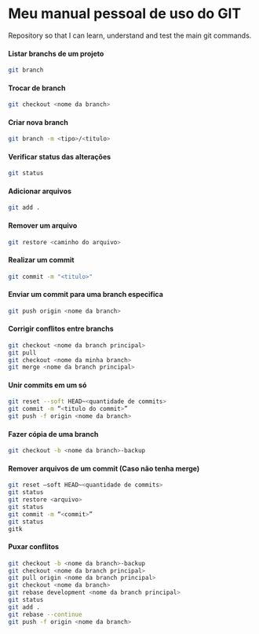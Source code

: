# Meu manual pessoal de uso do GIT
Repository so that I can learn, understand and test the main git commands.

#### Listar branchs de um projeto
```sh
git branch
```

#### Trocar de branch
```sh
git checkout <nome da branch>
```

#### Criar nova branch
```sh
git branch -m <tipo>/<titulo>
```

#### Verificar status das alterações
```sh
git status
```

#### Adicionar arquivos
```sh
git add .
```

#### Remover um arquivo
```sh
git restore <caminho do arquivo>
```

#### Realizar um commit
```sh
git commit -m "<titulo>"
```

#### Enviar um commit para uma branch especifica
```sh
git push origin <nome da branch>
```

#### Corrigir conflitos entre branchs
```sh
git checkout <nome da branch principal>
git pull
git checkout <nome da minha branch>
git merge <nome da branch principal>
```

#### Unir commits em um só
```sh
git reset --soft HEAD~<quantidade de commits>
git commit -m “<titulo do commit>”
git push -f origin <nome da branch>
```

#### Fazer cópia de uma branch
```sh
git checkout -b <nome da branch>-backup
```

#### Remover arquivos de um commit (Caso não tenha merge)
```sh
git reset —soft HEAD~<quantidade de commits>
git status
git restore <arquivo>
git status
git commit -m “<commit>”
git status
gitk
```

#### Puxar conflitos
```sh
git checkout -b <nome da branch>-backup
git checkout <nome da branch principal>
git pull origin <nome da branch principal>
git checkout <nome da branch>
git rebase development <nome da branch principal>
git status
git add .
git rebase --continue
git push -f origin <nome da branch>
```
